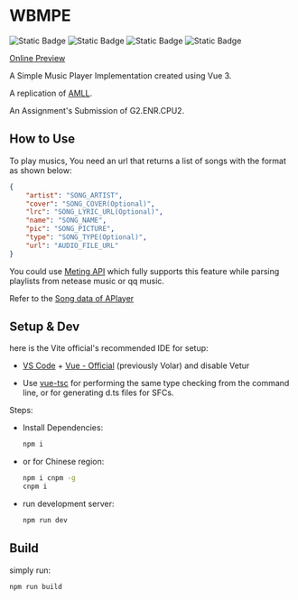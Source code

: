 # WBMPE
![Static Badge](https://img.shields.io/badge/5.2.2-21af90?style=flat&logo=vite&logoColor=8976fe&label=Vite&color=8976fe)
![Static Badge](https://img.shields.io/badge/3.4.21-21af90?style=flat&logo=Vue.js&logoColor=42d392&label=Vue&color=42d392)
![Static Badge](https://img.shields.io/badge/20.11.1-21af90?style=flat&logo=Node.js&logoColor=68ca5a&label=Node.js&color=68ca5a)
![Static Badge](https://img.shields.io/badge/10.2.5-21af90?style=flat&logo=npm&logoColor=c90000&label=npm&color=c90000)

[Online Preview](https://wbmpe.sblzd.cn/)

A Simple Music Player Implementation created using Vue 3.

A replication of [AMLL](https://github.com/Steve-xmh/applemusic-like-lyrics).

An Assignment's Submission of G2.ENR.CPU2.

## How to Use
To play musics, You need an url that returns a list of songs with the format as shown below:
```json
{
    "artist": "SONG_ARTIST",
    "cover": "SONG_COVER(Optional)",
    "lrc": "SONG_LYRIC_URL(Optional)",
    "name": "SONG_NAME",
    "pic": "SONG_PICTURE",
    "type": "SONG_TYPE(Optional)",
    "url": "AUDIO_FILE_URL"
}
```
You could use [Meting API](https://github.com/injahow/meting-api) which fully supports this feature while parsing 
playlists from netease music or qq music.

Refer to the [Song data of APlayer](https://aplayer.js.org/#/home?id=options)

## Setup & Dev

here is the Vite official's recommended IDE for setup:

- [VS Code](https://code.visualstudio.com/) + [Vue - Official](https://marketplace.visualstudio.com/items?itemName=Vue.volar) (previously Volar) and disable Vetur

- Use [vue-tsc](https://github.com/vuejs/language-tools/tree/master/packages/tsc) for performing the same type checking from the command line, or for generating d.ts files for SFCs.

Steps:
- Install Dependencies:
    ``` bash
    npm i
    ```
- or for Chinese region:
    ```bash
    npm i cnpm -g
    cnpm i
    ```

- run development server:
    ```bash
    npm run dev
    ```

## Build
simply run:

```bash
npm run build
```
